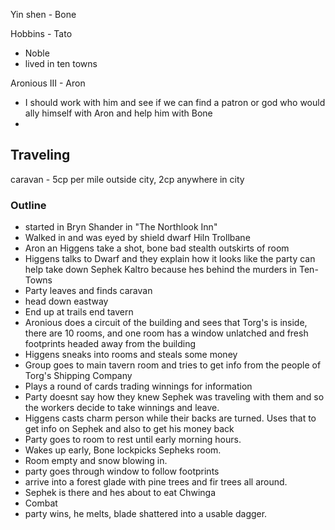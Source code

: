 Yin shen - Bone

Hobbins - Tato
- Noble
- lived in ten towns

Aronious III - Aron
- I should work with him and see if we can find a patron or god who would ally himself with Aron and help him with Bone
- 

## Traveling
caravan - 5cp per mile outside city, 2cp anywhere in city

### Outline
* started in Bryn Shander in "The Northlook Inn"
* Walked in and was eyed by shield dwarf Hiln Trollbane
* Aron an Higgens take a shot, bone bad stealth outskirts of room
* Higgens talks to Dwarf and they explain how it looks like the party can help take down Sephek Kaltro because hes behind the murders in Ten-Towns
* Party leaves and finds caravan
* head down eastway
* End up at trails end tavern
* Aronious does a circuit of the building and sees that Torg's is inside, there are 10 rooms, and one room has a window unlatched and fresh footprints headed away from the building
* Higgens sneaks into rooms and steals some money
* Group goes to main tavern room and tries to get info from the people of Torg's Shipping Company
* Plays a round of cards trading winnings for information
* Party doesnt say how they knew Sephek was traveling with them and so the workers decide to take winnings and leave.
* Higgens casts charm person while their backs are turned. Uses that to get info on Sephek and also to get his money back
* Party goes to room to rest until early morning hours.
* Wakes up early, Bone lockpicks Sepheks room.
* Room empty and snow blowing in.
* party goes through window to follow footprints
* arrive into a forest glade with pine trees and fir trees all around.
* Sephek is there and hes about to eat Chwinga
* Combat
* party wins, he melts, blade shattered into a usable dagger.